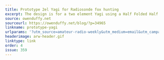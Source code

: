 ```yaml
---
title: Prototype 2el Yagi for Radiosonde fox hunting
excerpt: The design is for a two element Yagi using a Half Folded Half Wave Dipole driven element and reflector.
source: owenduffy.net
sourceurl: https://owenduffy.net/blog/?p=34965
linkname: prototype-yagi
urlparams: '?utm_source=amateur-radio-weekly&utm_medium=email&utm_campaign=newsletter'
headerimage: arw-header.gif
linktype: link
order: 4
issue: 359
---
```

